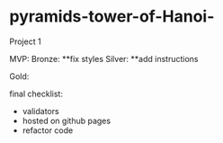 # pyramids-tower-of-Hanoi-
Project 1

MVP:
Bronze:
**fix styles
Silver:
**add instructions

Gold:


final checklist:
- validators
- hosted on github pages
- refactor code